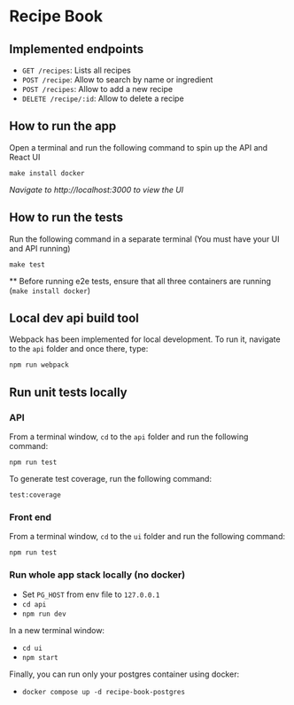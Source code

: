 # Recipe Book

## Implemented endpoints
* `GET /recipes`: Lists all recipes
* `POST /recipe`: Allow to search by name or ingredient
* `POST /recipes`: Allow to add a new recipe
* `DELETE /recipe/:id`: Allow to delete a recipe

## How to run the app
Open a terminal and run the following command to spin up the API and React UI
```
make install docker
```
_Navigate to http://localhost:3000 to view the UI_

## How to run the tests
Run the following command in a separate terminal (You must have your UI and API running)
```
make test
```
** Before running e2e tests, ensure that all three containers are running (`make install docker`)

## Local dev api build tool
Webpack has been implemented for local development.
To run it, navigate to the `api` folder and once there, type: 
```
npm run webpack
```

## Run unit tests locally
### API
From a terminal window, `cd` to the `api` folder and run the following command:
```
npm run test
```
To generate test coverage, run the following command:
```
test:coverage
```
### Front end
From a terminal window, `cd` to the `ui` folder and run the following command:
```
npm run test
```

### Run whole app stack locally (no docker)
- Set `PG_HOST` from env file to `127.0.0.1`
- `cd api`
- `npm run dev`

In a new terminal window:
- `cd ui`
- `npm start`

Finally, you can run only your postgres container using docker:
- `docker compose up -d recipe-book-postgres`
